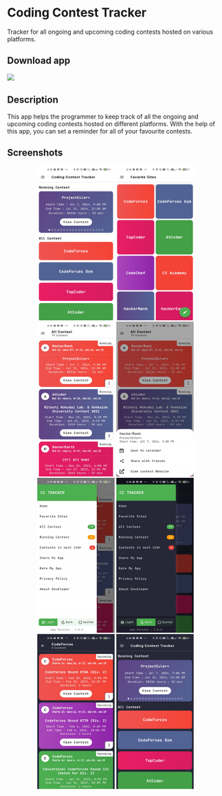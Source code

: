 # Coding Contest Tracker

Tracker for all ongoing and upcoming coding contests hosted on various platforms.



##  Download app

[<img src="https://www.freepnglogos.com/uploads/play-store-logo-png/play-store-logo-nisi-filters-australia-11.png" width="250"/>
](https://w7.pngwing.com/pngs/961/859/png-transparent-google-play-android-app-store-apple-android-text-rectangle-logo.png)

## Description

This app helps the programmer to keep track of all the ongoing and upcoming coding contests hosted on different platforms. With the help of this app, you can set a reminder for all of your favourite contests.


## Screenshots

<p align="middle">
  <img src ="https://github.com/akashlilhare/coding_contest_tracker/blob/main/ss/ss1.jpg" width="180" height="360">
  <img src ="https://github.com/akashlilhare/coding_contest_tracker/blob/main/ss/ss2.jpg" width="180" height="360">
  <img src ="https://github.com/akashlilhare/coding_contest_tracker/blob/main/ss/ss3.jpg" width="180" height="360">
  <img src ="https://github.com/akashlilhare/coding_contest_tracker/blob/main/ss/ss4.jpg" width="180" height="360">
  <img src ="https://github.com/akashlilhare/coding_contest_tracker/blob/main/ss/ss5.jpg" width="180" height="360">
  <img src ="https://github.com/akashlilhare/coding_contest_tracker/blob/main/ss/ss6.jpg" width="180" height="360">
  <img src ="https://github.com/akashlilhare/coding_contest_tracker/blob/main/ss/ss7.jpg" width="180" height="360">
  <img src ="https://github.com/akashlilhare/coding_contest_tracker/blob/main/ss/ss8.jpg" width="180" height="360">
</p>
 


